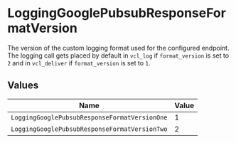 # LoggingGooglePubsubResponseFormatVersion

The version of the custom logging format used for the configured endpoint. The logging call gets placed by default in `vcl_log` if `format_version` is set to `2` and in `vcl_deliver` if `format_version` is set to `1`.



## Values

| Name                                          | Value                                         |
| --------------------------------------------- | --------------------------------------------- |
| `LoggingGooglePubsubResponseFormatVersionOne` | 1                                             |
| `LoggingGooglePubsubResponseFormatVersionTwo` | 2                                             |